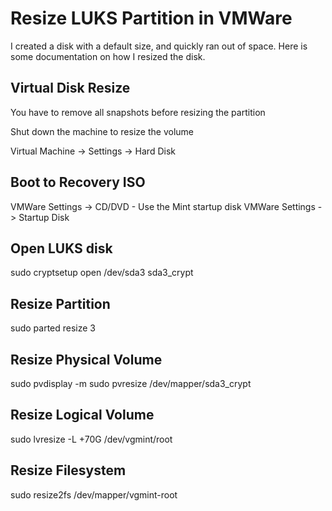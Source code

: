 # Resize LUKS Partition in VMWare

I created a disk with a default size, and quickly ran out of space. Here is some documentation on how I resized the disk.

## Virtual Disk Resize

You have to remove all snapshots before resizing the partition

Shut down the machine to resize the volume

Virtual Machine -> Settings -> Hard Disk

## Boot to Recovery ISO

VMWare Settings -> CD/DVD - Use the Mint startup disk
VMWare Settings -> Startup Disk


## Open LUKS disk
sudo cryptsetup open /dev/sda3 sda3_crypt

## Resize Partition
sudo parted 
resize 3

## Resize Physical Volume
sudo pvdisplay -m
sudo pvresize /dev/mapper/sda3_crypt 


## Resize Logical Volume
sudo lvresize -L +70G /dev/vgmint/root 

## Resize Filesystem
sudo resize2fs /dev/mapper/vgmint-root

